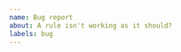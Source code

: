 ```yaml
---
name: Bug report
about: A rule isn't working as it should?
labels: bug
---
```


<!-- 1. Explain what the problem is -->
<!-- 2. Add an example of code that causes the issue -->
